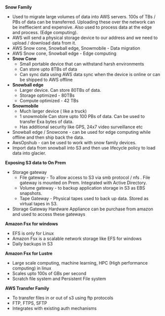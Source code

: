 **Snow Family**
* Used to migrate large volumes of data into AWS servers. 100s of TBs / PBs of data can be transferred. Uploading these over the network can be ineffiecient and expensive. Also used to process data at the edge and process. (Edge computing).
* AWS will send a physical storage device to our address and we need to upload / download data from it.
* AWS Snow cone, Snowball edge, Snowmobile - Data migration
* AWS Snow cone, Snowball edge - Edge computing
* **Snow Cone** 
    * Small portable device that can withstand harsh environments
    * Can store upto 8TBs of data
    * Can sync data using AWS data sync when the device is online or can be shipped to AWS offline
* **Snowball edge**
    * Larger device. Can store 80TBs of data.
    * Storage optimized - 80TBs
    * Compute optimized - 42 TBs
* **Snowmobile**
    * Much larger device ( like a truck)
    * 1 snowmobile Can store upto 100 PBs of data. Can be used to transfer Exa bytes of data.
    * Has additional security like GPS, 24x7 video surveillance etc
* Snowball edge / Snowcone - can be used for edge computing while offline and then ship back the data.
* AwsOpshub - can be used to work with snow family devices.
* Import data from snowball into S3 and then use lifecycle policy to load data into glacier.

**Exposing S3 data to On Prem**
* Storage gateway
    * File gateway - To allow access to S3 via smb protocol / nfs . File gateway is mounted on Prem. Integrated with Active Directory.
    * Volume gateway - to backup application storage in S3 as EBS snapshots. 
    * Tape Gateway - Physical tapes used to back up data. Stored as virtual tapes in S3.
* Storage Gateway Hardware Appliance can be purchase from amazon and used to access these gateways

**Amazon Fsx for windows**
* EFS is only for Linux
* Amazon Fsx is a scalable network storage like EFS for windows
* Daily backups in S3

**Amazon Fsx for Lustre**
* Large scale computing,  machine learning, HPC (High performance computing) in linux
* Scales upto 100s of GBs per second
* Scratch file system and Persistent File system

**AWS Transfer Family**
* To transfer files in or out of s3 using ftp protocols
* FTP, FTPS, SFTP
* Integrates with existing auth mechanisms
